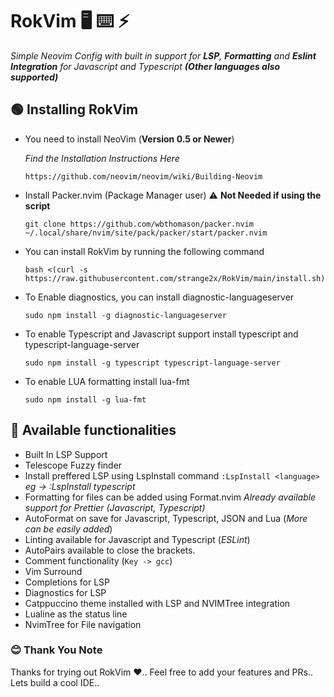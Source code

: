 # RokVim 🖥️ ⌨️  ⚡

 _Simple Neovim Config with built in support for **LSP**, **Formatting** and **Eslint Integration** for Javascript and Typescript **(Other languages also supported)**_

## 🟢 Installing RokVim
 - You need to install NeoVim (**Version 0.5 or Newer**)

   _Find the Installation Instructions Here_

   ```https://github.com/neovim/neovim/wiki/Building-Neovim```

 - Install Packer.nvim (Package Manager user) ⚠️ **Not Needed if using the script**
  
   ```
   git clone https://github.com/wbthomason/packer.nvim ~/.local/share/nvim/site/pack/packer/start/packer.nvim
   ```

 - You can install RokVim by running the following command

   ```bash <(curl -s https://raw.githubusercontent.com/strange2x/RokVim/main/install.sh)```

 - To Enable diagnostics, you can install diagnostic-languageserver

   ```sudo npm install -g diagnostic-languageserver```

 - To enable Typescript and Javascript support install typescript and typescript-language-server

   ```sudo npm install -g typescript typescript-language-server```

 - To enable LUA formatting install lua-fmt

   ```sudo npm install -g lua-fmt```

## 🔵 Available functionalities
 - Built In LSP Support
 - Telescope Fuzzy finder
 - Install preffered LSP using LspInstall command
   ```:LspInstall <language>```
   _eg -> :LspInstall typescript_
 - Formatting for files can be added using Format.nvim
   _Already available support for Prettier (Javascript, Typescript)_
 - AutoFormat on save for Javascript, Typescript, JSON and Lua (_More can be easily added_)
 - Linting available for Javascript and Typescript (_ESLint_)
 - AutoPairs available to close the brackets.
 - Comment functionality (```Key -> gcc```)
 - Vim Surround
 - Completions for LSP
 - Diagnostics for LSP
 - Catppuccino theme installed with LSP and NVIMTree integration
 - Lualine as the status line
 - NvimTree for File navigation 


### 😊 Thank You Note
 Thanks for trying out RokVim ❤️.. Feel free to add your features and PRs.. Lets build a cool IDE.. 

